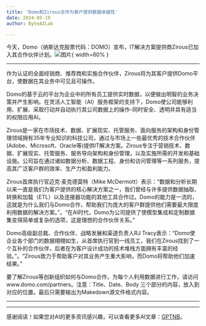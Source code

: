 ```yaml
---
title: 'Domo和Zirous合作为客户提供数据卓越性'
date: 2024-05-19
author: ByteAILab

---
```


今天，Domo（纳斯达克股票代码：DOMO）宣布，IT解决方案提供商Zirous已加入其合作伙伴计划。![图片](https://ai-techpark.com/wp-content/uploads/2024/05/Domo-960x540.jpg){ width=60% }

---
作为认证的全面经销商、推荐商和实施合作伙伴，Zirous将为其客户提供Domo平台，使数据在其业务中可见且可操作。

Domo的基于云的平台为企业中的所有员工提供实时数据，以便做出明智的业务决策并产生影响。在灵活人工智能（AI）服务框架的支持下，Domo使公司能够利用、扩展、采取行动并自动执行其公司数据上的操作-同时安全、透明并具有适当的权限应用AI。

Zirous是一家在市场技术、数据、扩展现实、托管服务、面向服务的架构和身份管理领域拥有35年专业知识的科技公司，通过与市场上一些最优秀的技术合作伙伴(Adobe、Microsoft、Oracle等)提供IT解决方案。Zirous专注于营销技术、数据、扩展现实、托管服务、服务导向架构和身份管理，以及实施所需的开发和基础设施。公司旨在通过诸如数据分析、数据工程、身份和访问管理等一系列服务，提高其广泛客户群的效率、生产力和盈利能力。

Zirous首席执行官迈克·麦克德莫特（Mike McDermott）表示：“数据和分析长期以来一直是我们为客户提供的核心解决方案之一，我们曾经与许多提供数据抽取、转换和加载（ETL）以及连接器功能的其他工具合作过。Domo的能力是一流的，这就是为什么我们与Domo合作，帮助我们为庞大的客户群提供他们需要最大限度利用数据的解决方案。”。“在AI时代，Domo为公司提供了使模型集成和定制数据集变得简单或复杂的选项，这是理想的合作伙伴关系。”

Domo高级副总裁、合作伙伴、战略发展和渠道负责人RJ Tracy表示：“Domo使企业各个部门的数据栩栩如生，从首席执行官到一线员工，我们在Zirous找到了一个互补的合作伙伴，后者在为客户设计成功的技术堆栈方面拥有丰富的经验。”。“Zirous致力于帮助客户对其业务产生重大影响，而Domo将帮助他们加速结果。”

要了解Zirous等创新组织如何与Domo合作，为每个人利用数据进行工作，请访问www.domo.com/partners。注意：Title、Date、Body 三个部分的内容，放入到对应的位置。最后只需要输出为Makedown源文件格式内容。

---
---
感谢阅读！如果您对AI的更多资讯感兴趣，可以查看更多AI文章：[GPTNB](https://gptnb.com)。